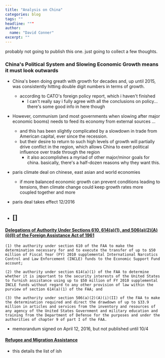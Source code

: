 ```yaml
---
title: "Analysis on China"
categories: blog
tags: ""
headline: """
author:
  name: "David Conner"
excerpt: ""
---
```


probably not going to publish this one. just going to collect a few
thoughts.


### China's Political System and Slowing Economic Growth means it must look outwards


- China's been doing greath with growth for decades and, up until 2015,
  was consistently hitting double digit numbers in terms of
  growth.
  - according to CATO's foreign policy report, which i haven't
    finished
    - I can't really say i fully agree with all the conclusions on
    policy... there's some good info in here though

- However, communism (and most governments when slowing after major
  economic booms) needs to feed its economy from external sources ...
  - and this has been slightly complicated by a slowdown in trade from
    American capital, ever since the recession.
  - but their desire to return to such high levels of growth will
    partially drive conflict in the region, which allows China to
    exert political influence over trade through the region
    - it also accomplishes a myriad of other major/minor goals for
      china. basically, there's a half-dozen reasons why they want
      this.


- paris climate deal on chinese, east asian and world economies
  - if more balanced economic growth can prevent conditions leading to
    tensions, then climate change could keep growth rates more coupled
    together and more
- paris deal takes effect 12/2016

- []
  -

#### [Delegations of Authority Under Sections 610, 614(a)(1), and 506(a)(2)(A)(i)(II) of the Foreign Assistance Act of 1961](https://www.federalregister.gov/documents/2016/10/04/2016-24168/delegations-of-authority-under-sections-610-614a1-and-506a2aiii-of-the-foreign-assistance-act-of)

```
(1) the authority under section 610 of the FAA to make the
determination necessary for and to execute the transfer of up to $50
million of Fiscal Year (FY) 2010 supplemental International Narcotics
Control and Law Enforcement (INCLE) funds to the Economic Support Fund
account;

(2) the authority under section 614(a)(1) of the FAA to determine
whether it is important to the security interests of the United States
to furnish assistance using up to $50 million of FY 2010 supplemental
INCLE funds without regard to any other provision of law within the
purview of section 614(a)(1) of the FAA; and

(3) the authority under section 506(a)(2)(A)(i)(II) of the FAA to make
the determination required and direct the drawdown of up to $33.9
million in articles and services from the inventory and resources of
any agency of the United States Government and military education and
training from the Department of Defense for the purposes and under the
authorities of chapter 9 of part I of the FAA.
```

- memorandum signed on April 12, 2016, but not published until 10/4


#### [Refugee and Migration Assistance](https://www.state.gov/documents/organization/181379.pdf)

- this details the list of ish
